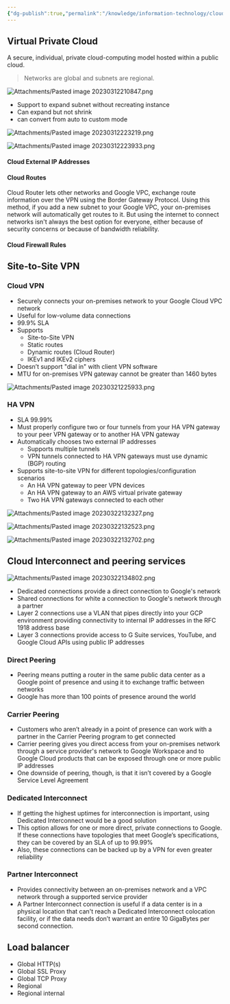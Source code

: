 ```yaml
---
{"dg-publish":true,"permalink":"/knowledge/information-technology/cloud/google-cloud/network/","dgPassFrontmatter":true}
---
```


## Virtual Private Cloud
A secure, individual, private cloud-computing model hosted within a public cloud. 

> Networks are global and subnets are regional.

![Attachments/Pasted image 20230312210847.png](/img/user/Attachments/Pasted%20image%2020230312210847.png)

- Support to expand subnet without recreating instance
- Can expand but not shrink
- can convert from auto to custom mode

![Attachments/Pasted image 20230312223219.png](/img/user/Attachments/Pasted%20image%2020230312223219.png)

![Attachments/Pasted image 20230312223933.png](/img/user/Attachments/Pasted%20image%2020230312223933.png)

#### Cloud External IP Addresses
#### Cloud Routes
Cloud Router lets other networks and Google VPC, exchange route information over the VPN using the Border Gateway Protocol. Using this method, if you add a new subnet to your Google VPC, your on-premises network will automatically get routes to it. But using the internet to connect networks isn't always the best option for everyone, either because of security concerns or because of bandwidth reliability.

#### Cloud Firewall Rules
## Site-to-Site VPN
### Cloud VPN
- Securely connects your on-premises network to your Google Cloud VPC network
- Useful for low-volume data connections
- 99.9% SLA
- Supports
	- Site-to-Site VPN
	- Static routes
	- Dynamic routes (Cloud Router)
	- IKEv1 and IKEv2 ciphers
- Doesn’t support "dial in" with client VPN software
- MTU for on-premises VPN gateway cannot be greater than 1460 bytes

![Attachments/Pasted image 20230321225933.png](/img/user/Attachments/Pasted%20image%2020230321225933.png)
### HA VPN
- SLA 99.99%
- Must properly configure two or four tunnels from your HA VPN gateway to your peer VPN gateway or to another HA VPN gateway
- Automatically chooses two external IP addresses
	- Supports multiple tunnels
	- VPN tunnels connected to HA VPN gateways must use dynamic (BGP) routing
- Supports site-to-site VPN for different topologies/configuration scenarios
	- An HA VPN gateway to peer VPN devices
	- An HA VPN gateway to an AWS virtual private gateway
	- Two HA VPN gateways connected to each other

![Attachments/Pasted image 20230322132327.png](/img/user/Attachments/Pasted%20image%2020230322132327.png)

![Attachments/Pasted image 20230322132523.png](/img/user/Attachments/Pasted%20image%2020230322132523.png)

![Attachments/Pasted image 20230322132702.png](/img/user/Attachments/Pasted%20image%2020230322132702.png)
## Cloud Interconnect and peering services
![Attachments/Pasted image 20230322134802.png](/img/user/Attachments/Pasted%20image%2020230322134802.png)

- Dedicated connections provide a direct connection to Google's network
- Shared connections for white a connection to Google's network through a partner
- Layer 2 connections use a VLAN that pipes directly into your GCP environment providing connectivity to internal IP addresses in the RFC 1918 address base
- Layer 3 connections provide access to G Suite services, YouTube, and Google Cloud APIs using public IP addresses
### Direct Peering
- Peering means putting a router in the same public data center as a Google point of presence and using it to exchange traffic between networks
- Google has more than 100 points of presence around the world
### Carrier Peering
- Customers who aren’t already in a point of presence can work with a partner in the Carrier Peering program to get connected
- Carrier peering gives you direct access from your on-premises network through a service provider's network to Google Workspace and to Google Cloud products that can be exposed through one or more public IP addresses
- One downside of peering, though, is that it isn’t covered by a Google Service Level Agreement
### Dedicated Interconnect
- If getting the highest uptimes for interconnection is important, using Dedicated Interconnect would be a good solution
- This option allows for one or more direct, private connections to Google. If these connections have topologies that meet Google’s specifications, they can be covered by an SLA of up to 99.99%
- Also, these connections can be backed up by a VPN for even greater reliability
### Partner Interconnect
- Provides connectivity between an on-premises network and a VPC network through a supported service provider
- A Partner Interconnect connection is useful if a data center is in a physical location that can't reach a Dedicated Interconnect colocation facility, or if the data needs don’t warrant an entire 10 GigaBytes per second connection.
## Load balancer
- Global HTTP(s)
- Global SSL Proxy
- Global TCP Proxy
- Regional
- Regional internal
